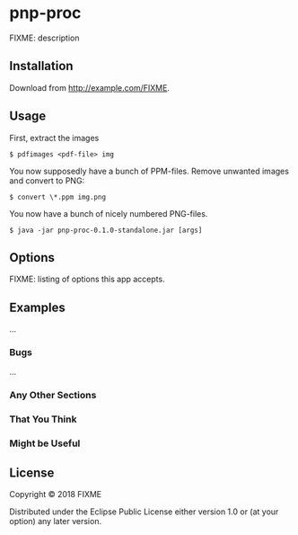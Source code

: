 # pnp-proc

FIXME: description

## Installation

Download from http://example.com/FIXME.

## Usage

First, extract the images

    $ pdfimages <pdf-file> img

You now supposedly have a bunch of PPM-files. Remove unwanted images and convert to PNG:

    $ convert \*.ppm img.png

You now have a bunch of nicely numbered PNG-files.

    $ java -jar pnp-proc-0.1.0-standalone.jar [args]

## Options

FIXME: listing of options this app accepts.

## Examples

...

### Bugs

...

### Any Other Sections
### That You Think
### Might be Useful

## License

Copyright © 2018 FIXME

Distributed under the Eclipse Public License either version 1.0 or (at
your option) any later version.
